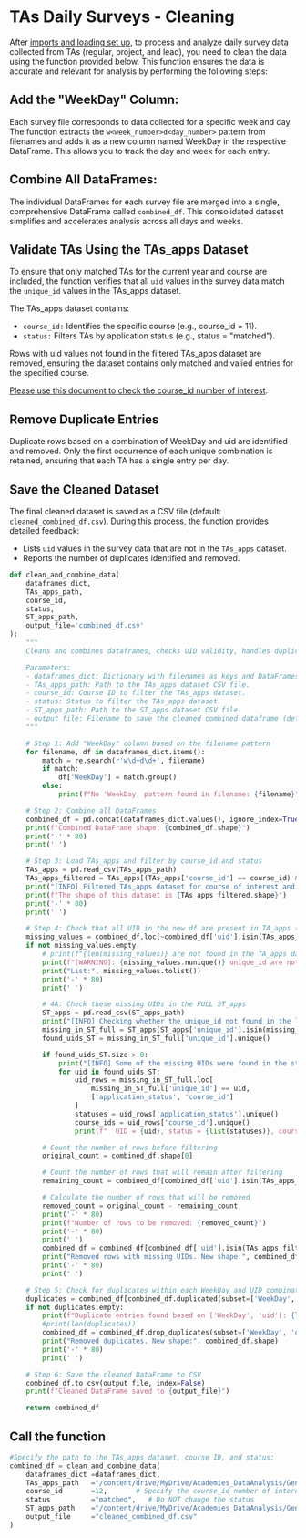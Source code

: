 # TAs Daily Surveys - Cleaning

After [imports and loading set up](), to process and analyze daily survey data collected from TAs (regular, project, and lead), you need to clean the data using the function provided below. 
This function ensures the data is accurate and relevant for analysis by performing the following steps:

## Add the "WeekDay" Column:
Each survey file corresponds to data collected for a specific week and day. The function extracts the `w<week_number>d<day_number>` pattern from filenames and adds it as a new column named WeekDay in the respective DataFrame. This allows you to track the day and week for each entry.

## Combine All DataFrames:
The individual DataFrames for each survey file are merged into a single, comprehensive DataFrame called `combined_df`. This consolidated dataset simplifies and accelerates analysis across all days and weeks.

## Validate TAs Using the TAs_apps Dataset
To ensure that only matched TAs for the current year and course are included, the function verifies that all `uid` values in the survey data match the `unique_id` values in the TAs_apps dataset.

The TAs_apps dataset contains:

- `course_id:` Identifies the specific course (e.g., course_id = 11).
- `status:` Filters TAs by application status (e.g., status = "matched").

Rows with uid values not found in the filtered TAs_apps dataset are removed, ensuring the dataset contains only matched and valied entries for the specified course.

[Please use this document to check the course_id number of interest](https://docs.google.com/document/d/1OUPMUGDOYEmp7Znp4ZrBJSi_-vHU0yBH/edit#heading=h.gjdgxs).

## Remove Duplicate Entries
Duplicate rows based on a combination of WeekDay and uid are identified and removed. Only the first occurrence of each unique combination is retained, ensuring that each TA has a single entry per day.

## Save the Cleaned Dataset 
The final cleaned dataset is saved as a CSV file (default: `cleaned_combined_df.csv`).
During this process, the function provides detailed feedback:

- Lists `uid` values in the survey data that are not in the `TAs_apps` dataset.
- Reports the number of duplicates identified and removed.


```python
def clean_and_combine_data(
    dataframes_dict,
    TAs_apps_path,
    course_id, 
    status,
    ST_apps_path,
    output_file='combined_df.csv'
):
    """
    Cleans and combines dataframes, checks UID validity, handles duplicates, and saves the final combined dataframe.

    Parameters:
    - dataframes_dict: Dictionary with filenames as keys and DataFrames as values.
    - TAs_apps_path: Path to the TAs_apps dataset CSV file.
    - course_id: Course ID to filter the TAs_apps dataset.
    - status: Status to filter the TAs_apps dataset.
    - ST_apps_path: Path to the ST_apps dataset CSV file.
    - output_file: Filename to save the cleaned combined dataframe (default: 'combined_df.csv').
    """

    # Step 1: Add "WeekDay" column based on the filename pattern
    for filename, df in dataframes_dict.items():
        match = re.search(r'w\d+d\d+', filename)
        if match:
            df['WeekDay'] = match.group()
        else:
            print(f"No 'WeekDay' pattern found in filename: {filename}")

    # Step 2: Combine all DataFrames
    combined_df = pd.concat(dataframes_dict.values(), ignore_index=True)
    print(f"Combined DataFrame shape: {combined_df.shape}")
    print('-' * 80)
    print(' ')

    # Step 3: Load TAs_apps and filter by course_id and status
    TAs_apps = pd.read_csv(TAs_apps_path)
    TAs_apps_filtered = TAs_apps[(TAs_apps['course_id'] == course_id) & (TAs_apps['status'] == status)]
    print("[INFO] Filtered TAs_apps dataset for course of interest and TA status = macthed")
    print(f"The shape of this dataset is {TAs_apps_filtered.shape}")
    print('-' * 80)
    print(' ')

    # Step 4: Check that all UID in the new df are present in TA_apps (for the specific course and status that will be specified)
    missing_values = combined_df.loc[~combined_df['uid'].isin(TAs_apps_filtered['unique_id']), 'uid']
    if not missing_values.empty:
        # print(f"{len(missing_values)} are not found in the TA_apps dataset filtered for matched and course_id")
        print(f"[WARNING]: {missing_values.nunique()} unique_id are not found in the TA_apps dataset filtered for matched and course_id")
        print("List:", missing_values.tolist())
        print('-' * 80)
        print(' ')

        # 4A: Check these missing UIDs in the FULL ST_apps
        ST_apps = pd.read_csv(ST_apps_path)
        print("[INFO] Checking whether the unique_id not found in the list of matched TAs are associated with students unique_id...")
        missing_in_ST_full = ST_apps[ST_apps['unique_id'].isin(missing_values)]
        found_uids_ST = missing_in_ST_full['unique_id'].unique()

        if found_uids_ST.size > 0:
            print("[INFO] Some of the missing UIDs were found in the students dataset:")
            for uid in found_uids_ST:
                uid_rows = missing_in_ST_full.loc[
                    missing_in_ST_full['unique_id'] == uid,
                    ['application_status', 'course_id']
                ]
                statuses = uid_rows['application_status'].unique()
                course_ids = uid_rows['course_id'].unique()
                print(f"  UID = {uid}, status = {list(statuses)}, course_id = {list(course_ids)}")

        # Count the number of rows before filtering
        original_count = combined_df.shape[0]

        # Count the number of rows that will remain after filtering
        remaining_count = combined_df[combined_df['uid'].isin(TAs_apps_filtered['unique_id'])].shape[0]

        # Calculate the number of rows that will be removed
        removed_count = original_count - remaining_count
        print('-' * 80)
        print(f"Number of rows to be removed: {removed_count}")
        print('-' * 80)
        print(' ')
        combined_df = combined_df[combined_df['uid'].isin(TAs_apps_filtered['unique_id'])]
        print("Removed rows with missing UIDs. New shape:", combined_df.shape)
        print('-' * 80)
        print(' ')

    # Step 5: Check for duplicates within each WeekDay and UID combination
    duplicates = combined_df[combined_df.duplicated(subset=['WeekDay', 'uid'], keep=False)]
    if not duplicates.empty:
        print(f"Duplicate entries found based on ['WeekDay', 'uid']: {len(duplicates)}")
        #print(len(duplicates))
        combined_df = combined_df.drop_duplicates(subset=['WeekDay', 'uid'], keep='first')
        print("Removed duplicates. New shape:", combined_df.shape)
        print('-' * 80)
        print(' ')

    # Step 6: Save the cleaned DataFrame to CSV
    combined_df.to_csv(output_file, index=False)
    print(f"Cleaned DataFrame saved to {output_file}")

    return combined_df
```

## Call the function

```python
#Specify the path to the TAs_apps dataset, course ID, and status:
combined_df = clean_and_combine_data(
    dataframes_dict =dataframes_dict,
    TAs_apps_path   ="/content/drive/MyDrive/Academies_DataAnalysis/General/TAs_ReceivedApp_from2021.csv", # to be updated in 2025
    course_id       =12,       # Specify the course_id number of interest
    status          ="matched",   # Do NOT change the status
    ST_apps_path    ="/content/drive/MyDrive/Academies_DataAnalysis/General/Students_ReceivedApp_from2021.csv", # to be updated in 2025
    output_file     ="cleaned_combined_df.csv"
)
```